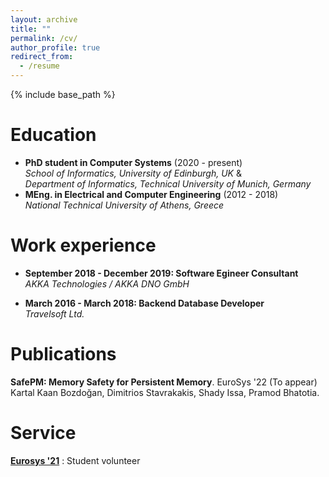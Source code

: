 ```yaml
---
layout: archive
title: ""
permalink: /cv/
author_profile: true
redirect_from:
  - /resume
---
```


{% include base_path %}

Education
======
* **PhD student in Computer Systems** (2020 - present) <br />
  *School of Informatics, University of Edinburgh, UK* & <br />
  *Department of Informatics, Technical University of Munich, Germany*
* **MEng. in Electrical and Computer Engineering** (2012 - 2018) <br />
  *National Technical University of Athens, Greece*

Work experience
======
* **September 2018 - December 2019: Software Egineer Consultant**<br />
  *AKKA Technologies / AKKA DNO GmbH*

* **March 2016 - March 2018: Backend Database Developer**<br />
  *Travelsoft Ltd.*
  
Publications
======
__SafePM: Memory Safety for Persistent Memory__. EuroSys '22 (To appear)  
Kartal Kaan Bozdoğan, Dimitrios Stavrakakis, Shady Issa, Pramod Bhatotia.  
  
Service
======
__[Eurosys '21](https://2021.eurosys.org/index.html)__ : Student volunteer
